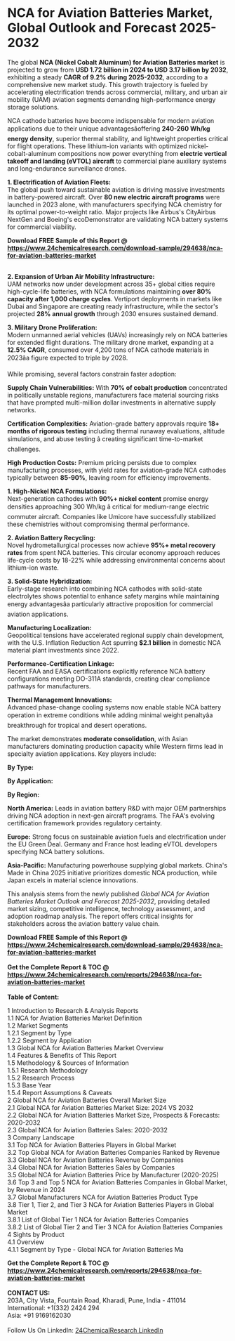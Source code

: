 <h1>NCA for Aviation Batteries Market, Global Outlook and Forecast 2025-2032</h1><p>The global <strong>NCA (Nickel Cobalt Aluminum) for Aviation Batteries market</strong> is projected to grow from <strong>USD 1.72 billion in 2024 to USD 3.17 billion by 2032</strong>, exhibiting a steady <strong>CAGR of 9.2% during 2025-2032</strong>, according to a comprehensive new market study. This growth trajectory is fueled by accelerating electrification trends across commercial, military, and urban air mobility (UAM) aviation segments demanding high-performance energy storage solutions.</p><p>NCA cathode batteries have become indispensable for modern aviation applications due to their unique advantagesâoffering <strong>240-260 Wh/kg energy density</strong>, superior thermal stability, and lightweight properties critical for flight operations. These lithium-ion variants with optimized nickel-cobalt-aluminum compositions now power everything from <strong>electric vertical takeoff and landing (eVTOL) aircraft</strong> to commercial plane auxiliary systems and long-endurance surveillance drones.</p><p><strong>1. Electrification of Aviation Fleets:</strong><br>
The global push toward sustainable aviation is driving massive investments in battery-powered aircraft. Over <strong>80 new electric aircraft programs</strong> were launched in 2023 alone, with manufacturers specifying NCA chemistry for its optimal power-to-weight ratio. Major projects like Airbus's CityAirbus NextGen and Boeing's ecoDemonstrator are validating NCA battery systems for commercial viability.</p><div><b>Download FREE Sample of this Report @ 
            <a href="https://www.24chemicalresearch.com/download-sample/294638/nca-for-aviation-batteries-market">
            https://www.24chemicalresearch.com/download-sample/294638/nca-for-aviation-batteries-market</a></b></div><br><p><strong>2. Expansion of Urban Air Mobility Infrastructure:</strong><br>
UAM networks now under development across 35+ global cities require high-cycle-life batteries, with NCA formulations maintaining <strong>over 80% capacity after 1,000 charge cycles</strong>. Vertiport deployments in markets like Dubai and Singapore are creating ready infrastructure, while the sector's projected <strong>28% annual growth</strong> through 2030 ensures sustained demand.</p><p><strong>3. Military Drone Proliferation:</strong><br>
Modern unmanned aerial vehicles (UAVs) increasingly rely on NCA batteries for extended flight durations. The military drone market, expanding at a <strong>12.5% CAGR</strong>, consumed over 4,200 tons of NCA cathode materials in 2023âa figure expected to triple by 2028.</p><p>While promising, several factors constrain faster adoption:</p><p><strong>Supply Chain Vulnerabilities:</strong> With <strong>70% of cobalt production</strong> concentrated in politically unstable regions, manufacturers face material sourcing risks that have prompted multi-million dollar investments in alternative supply networks.</p><p><strong>Certification Complexities:</strong> Aviation-grade battery approvals require <strong>18+ months of rigorous testing</strong> including thermal runaway evaluations, altitude simulations, and abuse testing â creating significant time-to-market challenges.</p><p><strong>High Production Costs:</strong> Premium pricing persists due to complex manufacturing processes, with yield rates for aviation-grade NCA cathodes typically between <strong>85-90%</strong>, leaving room for efficiency improvements.</p><p><strong>1. High-Nickel NCA Formulations:</strong><br>
Next-generation cathodes with <strong>90%+ nickel content</strong> promise energy densities approaching 300 Wh/kg â critical for medium-range electric commuter aircraft. Companies like Umicore have successfully stabilized these chemistries without compromising thermal performance.</p><p><strong>2. Aviation Battery Recycling:</strong><br>
Novel hydrometallurgical processes now achieve <strong>95%+ metal recovery rates</strong> from spent NCA batteries. This circular economy approach reduces life-cycle costs by 18-22% while addressing environmental concerns about lithium-ion waste.</p><p><strong>3. Solid-State Hybridization:</strong><br>
Early-stage research into combining NCA cathodes with solid-state electrolytes shows potential to enhance safety margins while maintaining energy advantagesâa particularly attractive proposition for commercial aviation applications.</p><p><strong>Manufacturing Localization:</strong><br>
	Geopolitical tensions have accelerated regional supply chain development, with the U.S. Inflation Reduction Act spurring <strong>$2.1 billion</strong> in domestic NCA material plant investments since 2022.</p><p><strong>Performance-Certification Linkage:</strong><br>
	Recent FAA and EASA certifications explicitly reference NCA battery configurations meeting DO-311A standards, creating clear compliance pathways for manufacturers.</p><p><strong>Thermal Management Innovations:</strong><br>
	Advanced phase-change cooling systems now enable stable NCA battery operation in extreme conditions while adding minimal weight penaltyâa breakthrough for tropical and desert operations.</p><p>The market demonstrates <strong>moderate consolidation</strong>, with Asian manufacturers dominating production capacity while Western firms lead in specialty aviation applications. Key players include:</p><p><strong>By Type:</strong></p><p><strong>By Application:</strong></p><p><strong>By Region:</strong></p><p><strong>North America:</strong> Leads in aviation battery R&amp;D with major OEM partnerships driving NCA adoption in next-gen aircraft programs. The FAA's evolving certification framework provides regulatory certainty.</p><p><strong>Europe:</strong> Strong focus on sustainable aviation fuels and electrification under the EU Green Deal. Germany and France host leading eVTOL developers specifying NCA battery solutions.</p><p><strong>Asia-Pacific:</strong> Manufacturing powerhouse supplying global markets. China's Made in China 2025 initiative prioritizes domestic NCA production, while Japan excels in material science innovations.</p><p>This analysis stems from the newly published <em>Global NCA for Aviation Batteries Market Outlook and Forecast 2025-2032</em>, providing detailed market sizing, competitive intelligence, technology assessment, and adoption roadmap analysis. The report offers critical insights for stakeholders across the aviation battery value chain.</p><div><b>Download FREE Sample of this Report @ 
            <a href="https://www.24chemicalresearch.com/download-sample/294638/nca-for-aviation-batteries-market">
            https://www.24chemicalresearch.com/download-sample/294638/nca-for-aviation-batteries-market</a></b></div><br><div><b>Get the Complete Report & TOC @ 
            <a href="https://www.24chemicalresearch.com/reports/294638/nca-for-aviation-batteries-market">
            https://www.24chemicalresearch.com/reports/294638/nca-for-aviation-batteries-market</a></b></div><br>
            <b>Table of Content:</b><p>1 Introduction to Research & Analysis Reports<br />
 1.1 NCA for Aviation Batteries Market Definition<br />
 1.2 Market Segments<br />
 1.2.1 Segment by Type<br />
 1.2.2 Segment by Application<br />
 1.3 Global NCA for Aviation Batteries Market Overview<br />
 1.4 Features & Benefits of This Report<br />
 1.5 Methodology & Sources of Information<br />
 1.5.1 Research Methodology<br />
 1.5.2 Research Process<br />
 1.5.3 Base Year<br />
 1.5.4 Report Assumptions & Caveats<br />
2 Global NCA for Aviation Batteries Overall Market Size<br />
 2.1 Global NCA for Aviation Batteries Market Size: 2024 VS 2032<br />
 2.2 Global NCA for Aviation Batteries Market Size, Prospects & Forecasts: 2020-2032<br />
 2.3 Global NCA for Aviation Batteries Sales: 2020-2032<br />
3 Company Landscape<br />
 3.1 Top NCA for Aviation Batteries Players in Global Market<br />
 3.2 Top Global NCA for Aviation Batteries Companies Ranked by Revenue<br />
 3.3 Global NCA for Aviation Batteries Revenue by Companies<br />
 3.4 Global NCA for Aviation Batteries Sales by Companies<br />
 3.5 Global NCA for Aviation Batteries Price by Manufacturer (2020-2025)<br />
 3.6 Top 3 and Top 5 NCA for Aviation Batteries Companies in Global Market, by Revenue in 2024<br />
 3.7 Global Manufacturers NCA for Aviation Batteries Product Type<br />
 3.8 Tier 1, Tier 2, and Tier 3 NCA for Aviation Batteries Players in Global Market<br />
 3.8.1 List of Global Tier 1 NCA for Aviation Batteries Companies<br />
 3.8.2 List of Global Tier 2 and Tier 3 NCA for Aviation Batteries Companies<br />
4 Sights by Product<br />
 4.1 Overview<br />
 4.1.1 Segment by Type - Global NCA for Aviation Batteries Ma</p><div><b>Get the Complete Report & TOC @ 
            <a href="https://www.24chemicalresearch.com/reports/294638/nca-for-aviation-batteries-market">
            https://www.24chemicalresearch.com/reports/294638/nca-for-aviation-batteries-market</a></b></div><br><b>CONTACT US:</b><br>
            203A, City Vista, Fountain Road, Kharadi, Pune, India - 411014<br>
            International: +1(332) 2424 294<br>
            Asia: +91 9169162030 <br><br>
            Follow Us On LinkedIn: <a href="https://www.linkedin.com/company/24chemicalresearch/">24ChemicalResearch LinkedIn</a>